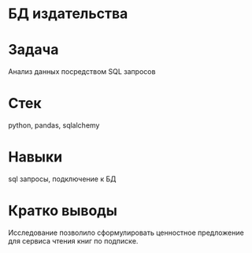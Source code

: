 # БД издательства

# Задача
Анализ данных посредством SQL запросов

# Стек
python, pandas, sqlalchemy

# Навыки
sql запросы, подключение к БД

# Кратко выводы
Исследование позволило сформулировать ценностное предложение для сервиса чтения книг по подписке.

